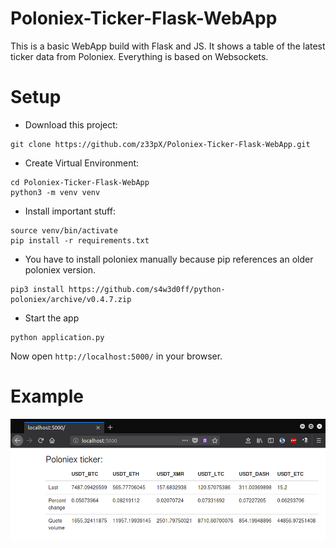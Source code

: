 # Poloniex-Ticker-Flask-WebApp
This is a basic WebApp build with Flask and JS. 
It shows a table of the latest ticker data from Poloniex. Everything is based on Websockets.

# Setup
- Download this project:

```
git clone https://github.com/z33pX/Poloniex-Ticker-Flask-WebApp.git
```

- Create Virtual Environment:

```
cd Poloniex-Ticker-Flask-WebApp 
python3 -m venv venv
```

- Install important stuff:

```
source venv/bin/activate
pip install -r requirements.txt
```

- You have to install poloniex manually because pip references an older poloniex version.

```
pip3 install https://github.com/s4w3d0ff/python-poloniex/archive/v0.4.7.zip
```

- Start the app
```
python application.py
```

Now open `http://localhost:5000/` in your browser.

# Example

![](https://github.com/z33pX/Poloniex-Ticker-Flask-WebApp/blob/master/01.png)